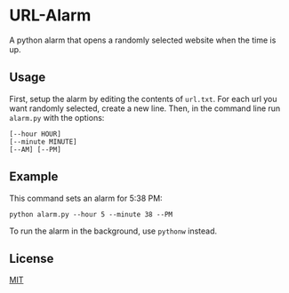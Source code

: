 # URL-Alarm
A python alarm that opens a randomly selected website when the time is up.

## Usage

First, setup the alarm by editing the contents of ```url.txt```. For each url you want randomly selected, create a new line. Then, in the command line run ```alarm.py``` with the options:
```
[--hour HOUR]
[--minute MINUTE]
[--AM] [--PM]
```

## Example

This command sets an alarm for 5:38 PM:
```
python alarm.py --hour 5 --minute 38 --PM
```

To run the alarm in the background, use ```pythonw``` instead.

## License

[MIT](https://choosealicense.com/licenses/mit/)
